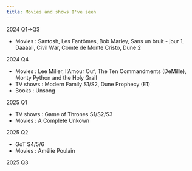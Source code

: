 ```yaml
---
title: Movies and shows I've seen
---
```


2024 Q1->Q3 
- Movies : Santosh, Les Fantômes, Bob Marley, Sans un bruit - jour 1, Daaaali, Civil War, Comte de Monte Cristo, Dune 2

2024 Q4 
- Movies : Lee Miller, l'Amour Ouf, The Ten Commandments (DeMille), Monty Python and the Holy Grail
- TV shows : Modern Family S1/S2, Dune Prophecy (E1)
- Books : Unsong

2025 Q1 
- TV shows : Game of Thrones S1/S2/S3 
- Movies : A Complete Unkown

2025 Q2 
- GoT S4/5/6
- Movies : Amélie Poulain

2025 Q3